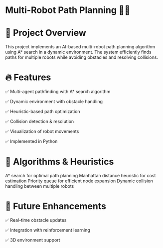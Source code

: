 # Multi-Robot Path Planning 🚀🤖 

# 📝 Project Overview 

This project implements an AI-based multi-robot path planning algorithm using A* search in a dynamic environment. The system efficiently finds paths for multiple robots while avoiding obstacles and resolving collisions. 

# 🔥 Features 

✅ Multi-agent pathfinding with A* search algorithm

✅ Dynamic environment with obstacle handling 

✅ Heuristic-based path optimization

✅ Collision detection & resolution 

✅ Visualization of robot movements 

✅ Implemented in Python 

# 🧠 Algorithms & Heuristics 
A* search for optimal path planning Manhattan distance heuristic for cost estimation Priority queue for efficient node expansion Dynamic collision handling between multiple robots 

# 📌 Future Enhancements

✅ Real-time obstacle updates 

✅ Integration with reinforcement learning 

✅ 3D environment support
